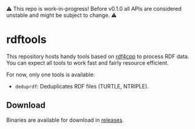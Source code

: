 ⚠️ This repo is work-in-progress! Before v0.1.0 all APIs are considered unstable and might be subject to change. ⚠️

# rdftools

This repository hosts handy tools based on [rdf4cpp](https://github.com/rdf4cpp/rdf4cpp) to process RDF data. You can expect all tools to work fast and fairly resource efficient. 

For now, only one tools is available: 

- `deduprdf`: Deduplicates RDF files (TURTLE, NTRIPLE).

## Download

Binaries are available for download in [releases]().